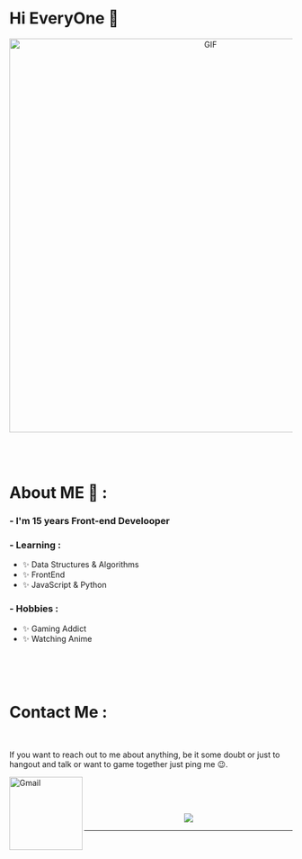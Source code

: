 # Hi EveryOne 👋

<div align="center">
<img hight="300" width="700" alt="GIF" align="center" src="[hi](https://github.com/xkyota/xkyota/blob/main/hi-there.gif)">
</div>

</br>
</br>
</br>


# About ME 💬 :

### - I'm 15 years Front-end Develooper


### - Learning :
- ✨ Data Structures & Algorithms
- ✨ FrontEnd
- ✨ JavaScript & Python

### - Hobbies : 
- ✨ Gaming Addict
- ✨ Watching Anime


</br>
</br>
</br>





# Contact Me :

<p>
 </br>


If you want to reach out to me about anything, be it some doubt or just to hangout and talk or want to game together just ping me 😉.

<a href="mailto:max1mkasss.mail@gmail.com">
 <img align="left" alt="Gmail" width="130" hight="100" src="https://github.com/Xx-Ashutosh-xX/Xx-Ashutosh-xX/blob/master/assets/icons/gmail.png" />
</a>
</br>
</br>
</br>
</a>



<p align="center" >  
<img  src="[typing](https://github.com/xkyota/xkyota/blob/main/coding-typing.gif)"/>
  </p>

*************
